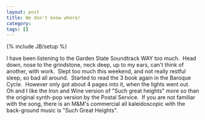 ```yaml
---
layout: post
title: We don't know where!
category: 
tags: []
---
```

{% include JB/setup %}

I have been listening to the Garden State Soundtrack WAY too much.  Head down, nose to the grindstone, neck deep, up to my ears, can't think of another, with work.  Slept too much this weekend, and not really restful sleep, so bad all around.  Started to read the 3 book again in the Baroque Cycle.  However only got about 4 pages into it, when the lights went out.  Oh and I like the Iron and Wine version of "Such great heights" more so than the original synth-pop version by the Postal Service.  If you are not familiar with the song, there is an M&M's commercial all kaleidoscopic with the back-ground music is "Such Great Heights".

